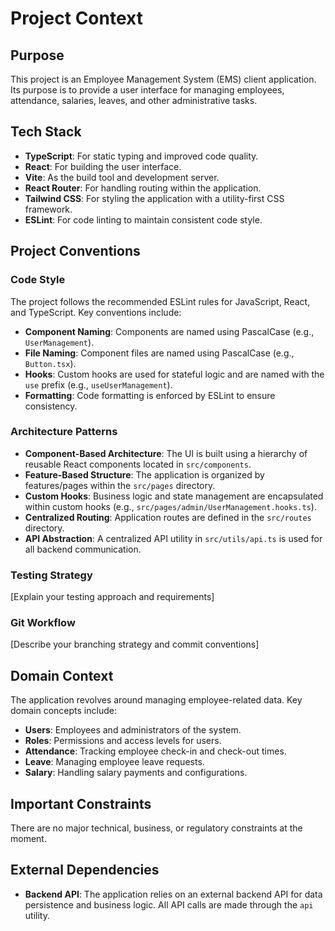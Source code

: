 # Project Context

## Purpose
This project is an Employee Management System (EMS) client application. Its purpose is to provide a user interface for managing employees, attendance, salaries, leaves, and other administrative tasks.

## Tech Stack
- **TypeScript**: For static typing and improved code quality.
- **React**: For building the user interface.
- **Vite**: As the build tool and development server.
- **React Router**: For handling routing within the application.
- **Tailwind CSS**: For styling the application with a utility-first CSS framework.
- **ESLint**: For code linting to maintain consistent code style.

## Project Conventions

### Code Style
The project follows the recommended ESLint rules for JavaScript, React, and TypeScript. Key conventions include:
- **Component Naming**: Components are named using PascalCase (e.g., `UserManagement`).
- **File Naming**: Component files are named using PascalCase (e.g., `Button.tsx`).
- **Hooks**: Custom hooks are used for stateful logic and are named with the `use` prefix (e.g., `useUserManagement`).
- **Formatting**: Code formatting is enforced by ESLint to ensure consistency.

### Architecture Patterns
- **Component-Based Architecture**: The UI is built using a hierarchy of reusable React components located in `src/components`.
- **Feature-Based Structure**: The application is organized by features/pages within the `src/pages` directory.
- **Custom Hooks**: Business logic and state management are encapsulated within custom hooks (e.g., `src/pages/admin/UserManagement.hooks.ts`).
- **Centralized Routing**: Application routes are defined in the `src/routes` directory.
- **API Abstraction**: A centralized API utility in `src/utils/api.ts` is used for all backend communication.

### Testing Strategy
[Explain your testing approach and requirements]

### Git Workflow
[Describe your branching strategy and commit conventions]

## Domain Context
The application revolves around managing employee-related data. Key domain concepts include:
- **Users**: Employees and administrators of the system.
- **Roles**: Permissions and access levels for users.
- **Attendance**: Tracking employee check-in and check-out times.
- **Leave**: Managing employee leave requests.
- **Salary**: Handling salary payments and configurations.

## Important Constraints
There are no major technical, business, or regulatory constraints at the moment.

## External Dependencies
- **Backend API**: The application relies on an external backend API for data persistence and business logic. All API calls are made through the `api` utility.
